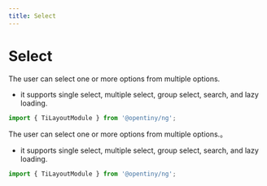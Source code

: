 ```yaml
---
title: Select
---
```

# Select

<div class="used-tiny">

The user can select one or more options from multiple options.&nbsp;&nbsp;

+ it supports single select, multiple select, group select, search, and lazy loading.

```typescript
import { TiLayoutModule } from '@opentiny/ng';
```

</div>

<div class="used-config">

The user can select one or more options from multiple options.。&nbsp;&nbsp;

+ it supports single select, multiple select, group select, search, and lazy loading.

```typescript
import { TiLayoutModule } from '@opentiny/ng';
```
</div>


